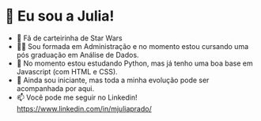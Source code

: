 # 👋 Eu sou a Julia!
- 🚀 Fã de carteirinha de Star Wars
- 👩‍🎓 Sou formada em Administração e no momento estou cursando uma pós graduação em Análise de Dados.
- 👀 No momento estou estudando Python, mas já tenho uma boa base em Javascript (com HTML e CSS).
- 🌱 Ainda sou iniciante, mas toda a minha evolução pode ser acompanhada por aqui.
- 📫 Você pode me seguir no Linkedin! https://www.linkedin.com/in/mjuliaprado/

<!---
Juliaprado99/Juliaprado99 is a ✨ special ✨ repository because its `README.md` (this file) appears on your GitHub profile.
You can click the Preview link to take a look at your changes.
--->

